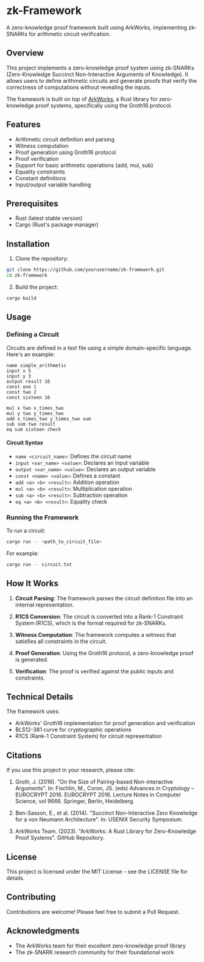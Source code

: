 # zk-Framework

A zero-knowledge proof framework built using ArkWorks, implementing zk-SNARKs for arithmetic circuit verification.

## Overview

This project implements a zero-knowledge proof system using zk-SNARKs (Zero-Knowledge Succinct Non-Interactive Arguments of Knowledge). It allows users to define arithmetic circuits and generate proofs that verify the correctness of computations without revealing the inputs.

The framework is built on top of [ArkWorks](https://github.com/arkworks-rs), a Rust library for zero-knowledge proof systems, specifically using the Groth16 protocol.

## Features

- Arithmetic circuit definition and parsing
- Witness computation
- Proof generation using Groth16 protocol
- Proof verification
- Support for basic arithmetic operations (add, mul, sub)
- Equality constraints
- Constant definitions
- Input/output variable handling

## Prerequisites

- Rust (latest stable version)
- Cargo (Rust's package manager)

## Installation

1. Clone the repository:
```bash
git clone https://github.com/yourusername/zk-framework.git
cd zk-framework
```

2. Build the project:
```bash
cargo build
```

## Usage

### Defining a Circuit

Circuits are defined in a text file using a simple domain-specific language. Here's an example:

```
name simple_arithmetic
input x 5
input y 3
output result 16
const one 1
const two 2
const sixteen 16

mul x two x_times_two
mul y two y_times_two
add x_times_two y_times_two sum
sub sum two result
eq sum sixteen check
```

#### Circuit Syntax

- `name <circuit_name>`: Defines the circuit name
- `input <var_name> <value>`: Declares an input variable
- `output <var_name> <value>`: Declares an output variable
- `const <name> <value>`: Defines a constant
- `add <a> <b> <result>`: Addition operation
- `mul <a> <b> <result>`: Multiplication operation
- `sub <a> <b> <result>`: Subtraction operation
- `eq <a> <b> <result>`: Equality check

### Running the Framework

To run a circuit:

```bash
cargo run -- <path_to_circuit_file>
```

For example:
```bash
cargo run -- circuit.txt
```

## How It Works

1. **Circuit Parsing**: The framework parses the circuit definition file into an internal representation.

2. **R1CS Conversion**: The circuit is converted into a Rank-1 Constraint System (R1CS), which is the format required for zk-SNARKs.

3. **Witness Computation**: The framework computes a witness that satisfies all constraints in the circuit.

4. **Proof Generation**: Using the Groth16 protocol, a zero-knowledge proof is generated.

5. **Verification**: The proof is verified against the public inputs and constraints.

## Technical Details

The framework uses:
- ArkWorks' Groth16 implementation for proof generation and verification
- BLS12-381 curve for cryptographic operations
- R1CS (Rank-1 Constraint System) for circuit representation

## Citations

If you use this project in your research, please cite:

1. Groth, J. (2016). "On the Size of Pairing-based Non-interactive Arguments". In: Fischlin, M., Coron, JS. (eds) Advances in Cryptology – EUROCRYPT 2016. EUROCRYPT 2016. Lecture Notes in Computer Science, vol 9666. Springer, Berlin, Heidelberg.

2. Ben-Sasson, E., et al. (2014). "Succinct Non-Interactive Zero Knowledge for a von Neumann Architecture". In: USENIX Security Symposium.

3. ArkWorks Team. (2023). "ArkWorks: A Rust Library for Zero-Knowledge Proof Systems". GitHub Repository.

## License

This project is licensed under the MIT License - see the LICENSE file for details.

## Contributing

Contributions are welcome! Please feel free to submit a Pull Request.

## Acknowledgments

- The ArkWorks team for their excellent zero-knowledge proof library
- The zk-SNARK research community for their foundational work
